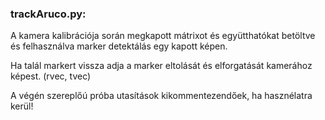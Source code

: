 ### trackAruco.py:

A kamera kalibrációja során megkapott mátrixot és együtthatókat betöltve és
felhasználva marker detektálás egy kapott képen.

Ha talál markert vissza adja a marker eltolását és elforgatását kamerához képest. (rvec, tvec)

A végén szereplőú próba utasítások kikommentezendőek, ha hasznélatra kerül!

